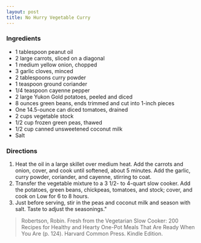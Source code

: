 ```yaml
---
layout: post
title: No Hurry Vegetable Curry
---
```


### Ingredients
- 1 tablespoon peanut oil
- 2 large carrots, sliced on a diagonal
- 1 medium yellow onion, chopped
- 3 garlic cloves, minced
- 2 tablespoons curry powder
- 1 teaspoon ground coriander
- 1/4 teaspoon cayenne pepper
- 2 large Yukon Gold potatoes, peeled and diced
- 8 ounces green beans, ends trimmed and cut into 1-inch pieces
- One 14.5-ounce can diced tomatoes, drained
- 2 cups vegetable stock
- 1/2 cup frozen green peas, thawed
- 1/2 cup canned unsweetened coconut milk
- Salt

### Directions
1. Heat the oil in a large skillet over medium heat. Add the carrots and onion, cover, and cook until softened, about 5 minutes. Add the garlic, curry powder, coriander, and cayenne, stirring to coat.
2. Transfer the vegetable mixture to a 3 1/2- to 4-quart slow cooker. Add the potatoes, green beans, chickpeas, tomatoes, and stock; cover, and cook on Low for 6 to 8 hours.
3. Just before serving, stir in the peas and coconut milk and season with salt. Taste to adjust the seasonings."

> Robertson, Robin. Fresh from the Vegetarian Slow Cooker: 200 Recipes for Healthy and Hearty One-Pot Meals That Are Ready When You Are (p. 124). Harvard Common Press. Kindle Edition.